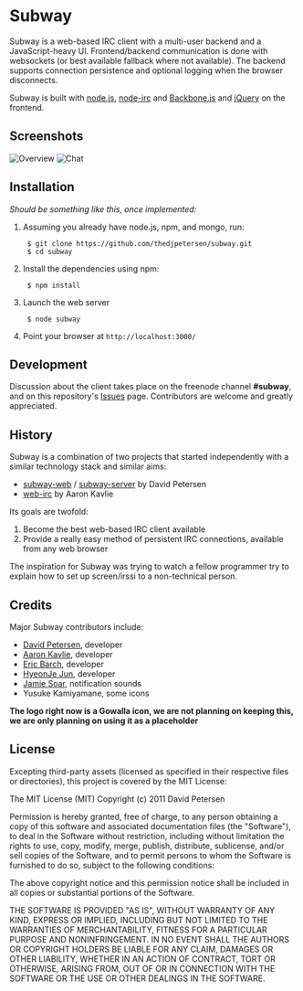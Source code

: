 Subway
======

Subway is a web-based IRC client with a multi-user backend and a
JavaScript-heavy UI. Frontend/backend communication is done with
websockets (or best available fallback where not available).
The backend supports connection persistence and optional logging when the
browser disconnects.

Subway is built with [node.js](http://nodejs.org/),
[node-irc](https://github.com/martynsmith/node-irc)
and [Backbone.js](http://documentcloud.github.com/backbone/) and
[jQuery](http://jquery.com/) on the frontend.

Screenshots
------------
![Overview](http://i.imgur.com/pIJr7r7.png)
![Chat](http://i.imgur.com/vAmbsvf.png)

Installation
------------

*Should be something like this, once implemented:*

1. Assuming you already have node.js, npm, and mongo, run:

        $ git clone https://github.com/thedjpetersen/subway.git
        $ cd subway

2. Install the dependencies using npm:
    
    	$ npm install

3. Launch the web server

        $ node subway

4. Point your browser at `http://localhost:3000/`


Development
-----------

Discussion about the client takes place on the freenode channel **#subway**, and on
this repository's [Issues](https://github.com/thedjpetersen/subway/issues) page.
Contributors are welcome and greatly appreciated.


History
-------

Subway is a combination of two projects that started independently
with a similar technology stack and similar aims:

- [subway-web](https://github.com/thedjpetersen/subway-web) /
  [subway-server](https://github.com/thedjpetersen/subway-server)
  by David Petersen
- [web-irc](https://github.com/akavlie/web-irc) by Aaron Kavlie

Its goals are twofold:
1) Become the best web-based IRC client available
2) Provide a really easy method of persistent IRC connections, available
   from any web browser

The inspiration for Subway was trying to watch a fellow programmer try
to explain how to set up screen/irssi to a non-technical person.


Credits
-------

Major Subway contributors include:

- [David Petersen](https://github.com/thedjpetersen), developer
- [Aaron Kavlie](https://github.com/akavlie), developer
- [Eric Barch](https://github.com/ericbarch), developer
- [HyeonJe Jun](https://github.com/noraesae), developer
- [Jamie Soar](http://www.jamiesoarmusic.co.uk/), notification sounds
- Yusuke Kamiyamane, some icons

**The logo right now is a Gowalla icon, we are not planning on keeping this, we are only planning on using it as a placeholder**


License
-------

Excepting third-party assets (licensed as specified in their respective files
or directories), this project is covered by the MIT License:


The MIT License (MIT)
Copyright (c) 2011 David Petersen

Permission is hereby granted, free of charge, to any person obtaining a copy of
this software and associated documentation files (the "Software"), to deal in
the Software without restriction, including without limitation the rights to
use, copy, modify, merge, publish, distribute, sublicense, and/or sell copies
of the Software, and to permit persons to whom the Software is furnished to do
so, subject to the following conditions:

The above copyright notice and this permission notice shall be included in all
copies or substantial portions of the Software.

THE SOFTWARE IS PROVIDED "AS IS", WITHOUT WARRANTY OF ANY KIND, EXPRESS OR
IMPLIED, INCLUDING BUT NOT LIMITED TO THE WARRANTIES OF MERCHANTABILITY,
FITNESS FOR A PARTICULAR PURPOSE AND NONINFRINGEMENT. IN NO EVENT SHALL THE
AUTHORS OR COPYRIGHT HOLDERS BE LIABLE FOR ANY CLAIM, DAMAGES OR OTHER
LIABILITY, WHETHER IN AN ACTION OF CONTRACT, TORT OR OTHERWISE, ARISING FROM,
OUT OF OR IN CONNECTION WITH THE SOFTWARE OR THE USE OR OTHER DEALINGS IN THE
SOFTWARE.
